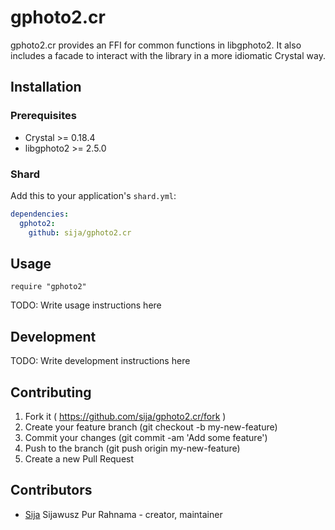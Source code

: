 # gphoto2.cr

gphoto2.cr provides an FFI for common functions in libgphoto2. It also includes a facade to interact with the library in a more idiomatic Crystal way.

## Installation

### Prerequisites

  * Crystal >= 0.18.4
  * libgphoto2 >= 2.5.0

### Shard

Add this to your application's `shard.yml`:

```yaml
dependencies:
  gphoto2:
    github: sija/gphoto2.cr
```


## Usage


```crystal
require "gphoto2"
```


TODO: Write usage instructions here

## Development

TODO: Write development instructions here

## Contributing

1. Fork it ( https://github.com/sija/gphoto2.cr/fork )
2. Create your feature branch (git checkout -b my-new-feature)
3. Commit your changes (git commit -am 'Add some feature')
4. Push to the branch (git push origin my-new-feature)
5. Create a new Pull Request

## Contributors

- [Sija](https://github.com/Sija) Sijawusz Pur Rahnama - creator, maintainer
